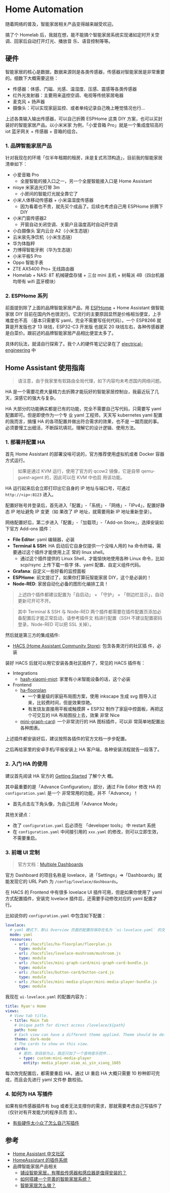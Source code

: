 # Home Automation

随着网络的普及，智能家居相关产品变得越来越受欢迎。

搞了个 Homelab 后，我就在想，能不能搞个智能家居系统实现诸如定时开关空调、回家后自动打开灯光、播放音
乐、语音控制等等。

## 硬件

智能家居的核心是数据，数据来源则是各类传感器，传感器对智能家居是非常重要的。细数下大概需要这些：

- 传感器：体感、门磁、光感、温湿度、压感、震感等各类传感器
- 红外光发射器：主要用来遥控空调、电视等传统家居电器
- 麦克风 + 扬声器
- 摄像头：可以实现家庭监控、或者单纯记录自己晚上睡觉情况也行...

上述各类输入输出传感器，可以自己折腾 ESPHome 这类 DIY 方案，也可以买封装好的智能家居产品。以小米米家
为例，「小爱音箱 Pro」就是一个集成度较高的 iot 蓝牙网关 + 传感器 + 音箱的组合。

### 1. 品牌智能家居产品

针对我现在的环境「仅半年租期的租房，床是复式吊顶构造」，目前我的智能家居清单如下：

- 小爱音箱 Pro
  - 全屋智能的接入口之一，另一个全屋智能接入口是 Home Assistant
- nioye 米家追光灯带 3m
  - 小房间的智能灯光就全靠它了
- 小米人体移动传感器 + 小米温湿度传感器
  - 因为看着也不贵，就先买个成品了。后续也考虑自己用 ESPHome 折腾下 DIY
- 小米门窗传感器2
  - 开窗自动关闭空调、关窗户且温度高时自动开空调
- 小白摄像头 室内云台 A2（小米生态链）
- 云米泉先净饮机（小米生态链）
- 华为体脂秤
- 力博得智能牙刷（华为生态链）
- 小米平板5 Pro
- Oppo 智能手表
- ZTE AX5400 Pro+ 无线路由器
- Homelab + NAS: 8T 机械硬盘存储 + 三台 mini 主机 + 树莓派 4B（四台机器均带有 wifi 蓝牙模块）

### 2. ESPHome 系列

前面提到除了上面的品牌智能家居产品，用 [ESPHome](https://github.com/esphome/esphome) + Home
Assistant 做智能家居 DIY 目前在国内外也很流行。它流行的主要原因显然是价格相当便宜，上手难度也不高
（基本只需要写 yaml，完全不需要写任何代码）。一个 ESP8266 就算是开发版也才 13 块钱，ESP32-C3 开发版
也就买 20 块钱左右，各种传感器更是白菜价。跟前述的品牌智能家居产品相比便宜太多了。

具体的玩法，就请自行探索了。我个人的硬件笔记记录在了
[electrical-engineering](/electrical-engineering) 中

## Home Assistant 使用指南

> 请注意，由于我家里有软路由全局代理，如下内容均未考虑国内网络问题。

HA 是一个需要花费大量精力去折腾才能玩好的智能家居控制台，我最近玩了几天，深感它的强大与复杂。

HA 大部分的功能确实都是已有的功能，完全不需要自己写代码，只需要写 yaml 配置即可。但是即使作为一个专
业 yaml 工程师，天天写 kubernetes yaml 配置的我而言，搞懂 HA 的各项配置并做出符合需求的效果，也不是
一蹴而就的事。必须要慢工出细活，不断踩坑填坑，理解它的设计逻辑、使用方法。

### 1. 部署并配置 HA

首先 Home Assistant 的部署没啥可说的，官方推荐使用虚拟机或者 Docker 容器方式运行。

> 如果是通过 KVM 运行，使用了官方的 qcow2 镜像，它是自带 qemu-guest-agent 的，因此可以在 KVM 中也启
> 用该功能。

HA 运行起来后会立即打印出它自身的 IP 地址与端口号，可通过 `http://<ip>:8123` 进入。

配置好账号并登录后，首先进入「配置」-「系统」-「网络」-「IPv4」，配置好静态 IP 地址避免 IP 变更（如
果改了 IP 地址，就需要用新 IP 地址重新登录）。

网络配置好后，第二步进入「配置」-「加载项」-「Add-on Store」，选择安装如下官方 Add-ons 插件：

- **File Editor**: yaml 编辑器，必装
- **Terminal & SSH**: HA 启动后它自身仅提供一个没啥人用的 ha 命令终端，需要通过这个插件才能使用上正
  常的 linux shell。
  - 通过这个插件提供的 Linux Shell，才能愉快地使用各种 Linux 命令，比如 scp/rsync 上传下载一些字
    体、yaml 配置、自定义组件代码。
- **Grafana**: 自定义一些好看的监控面板
- **ESPHome**: 前文提过了，如果你打算玩智能家居 DIY，这个是必装的！
- **Node-RED**: 家居自动化必备的图形化编排工具！

> 上述四个插件都建议配置为「自启动」 + 「守护」 + 「侧边栏显示」，自动更新可开可不开。

> 其中 Terminal & SSH 与 Node-RED 两个插件都需要在插件配置页添加必备配置后才能正常启动，请参考插件文
> 档进行配置（SSH 不建议配置密码登录，Node-RED 可以把 SSL 关掉）。

然后就是第三方的集成插件:

- [HACS (Home Assistant Community Store)](https://github.com/hacs/integration): 包含各类流行的社区插
  件，必装

装好 HACS 后就可以用它安装各类社区插件了，常见的 HACS 插件有：

- Integrations
  - [hash-xiaomi-miot](https://github.com/al-one/hass-xiaomi-miot): 家里有小米智能设备的话，这个必装
- Frontend
  - [ha-floorplan](https://github.com/ExperienceLovelace/ha-floorplan)
    - 一个重量级的家庭布局图方案，使用 inkscape 生成 svg 图导入过来，比较费时间，但是效果惊艳。
    - 有发烧友直接用平板或触摸屏 + ESP32 制作了家庭中控面板，再把这个可交互的 HA 布局图投上去，效果
      非常 Nice
  - [mini-graph-card](https://github.com/kalkih/mini-graph-card): 一个非常流行的 HA 图标插件，可以非
    常简单地配置出各种图表。

上述插件都安装好后，建议按照各插件的官方文档一步步配置。

之后再给家里的安卓手机/平板安装上 HA 客户端，各种安装流程就告一段落了。

### 2. 入门 HA 的使用

建议首先阅读 HA 官方的 [Getting Started](https://www.home-assistant.io/getting-started/) 了解个大
概。

其中最重要的是「Advance Configuration」部分，通过 File Editor 修改 HA 的 `configuration.yaml` 是一个
非常常用的功能，并不「Advance」！

- 首先点击左下角头像，为自己启用「Advance Mode」

其他关键点：

- 改了 `configuration.yaml` 后必须在 「developer tools」 中 restart 系统
- 在 `configuration.yaml` 中间接引用的 `xxx.yaml` 的修改，则可以立即生效，不需要重启。

### 3. 前端 UI 定制

> 官方文档：[Multiple Dashboards](https://www.home-assistant.io/dashboards/dashboards/)

官方 Dashboard 的项目名称是 lovelace，进「Settings」=>「Dashboards」就能发现它的 URL Path 为
`/config/lovelace/dashboards`。

在 HACS 的 Frontend 中有很多 lovelace UI 插件可用，但是如果你使用了 yaml 方式配置插件，安装完
lovelace 插件后，还需要手动修改对应的 yaml 配置才行。

比如说你的 `configuration.yaml` 中包含如下配置：

```yaml
lovelace:
  # yaml 模式下，默认 Overview 页面的配置将保存在名为 `ui-lovelace.yaml` 的文件中
  mode: yaml
  resources:
    - url: /hacsfiles/ha-floorplan/floorplan.js
      type: module
    - url: /hacsfiles/lovelace-mushroom/mushroom.js
      type: module
    - url: /hacsfiles/mini-graph-card/mini-graph-card-bundle.js
      type: module
    - url: /hacsfiles/button-card/button-card.js
      type: module
    - url: /hacsfiles/mini-media-player/mini-media-player-bundle.js
      type: module
```

我现在 `ui-lovelace.yaml` 的配置内容为：

```yaml
title: Ryan's Home
views:
  # View tab title.
  - title: Main Tab
    # Unique path for direct access /lovelace/${path}
    path: home
    # Each view can have a different theme applied. Theme should be defined in the frontend.
    theme: dark-mode
    # The cards to show on this view.
    cards:
      # 是的，到目前为止，我还只加了一个音响音乐控件...
      - type: custom:mini-media-player
        entity: media_player.xiao_ai_yin_xiang_1685
```

每次改完配置后，都需要重启 HA，通过 UI 重启 HA 大概只需要 10 秒种即可完成，而且会先进行 yaml 文件参
数校验。

### 4. 如何为 HA 写插件

如果有些传感器插件有 bug 或者无法支撑你的需求，那就需要考虑自己写插件了（仅针对有开发能力的程序员而
言）。

- [有些硬件太小众了怎么自己写插件](https://bbs.hassbian.com/thread-8054-1-1.html)

## 参考

- [Home Assistant 中文社区](https://bbs.hassbian.com/)
- [HomeAssistant 的插件系统](https://aqzscn.cn/archives/homeassistant-adds-on)
- 品牌智能家居产品相关
  - [铺设智能家居，有哪些传感器和感应器是值得安装的？](https://www.zhihu.com/question/455627729)
  - [如何搭建一个完善的智能家居系统？](https://www.zhihu.com/question/395318023)
  - [智能家居怎么做？](https://www.zhihu.com/question/373947946)
